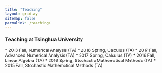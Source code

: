 ```yaml
---
title: "Teaching"
layout: gridlay
sitemap: false
permalink: /teaching/
---
```



<div class="jumbotron">
<h3>Teaching at Tsinghua University</h3>
* 2018 Fall, Numerical Analysis (TA)
* 2018 Spring, Calculus (TA)
* 2017 Fall, Advanced Numerical Analysis (TA)
* 2017 Spring, Calculus (TA)
* 2016 Fall, Linear Algebra (TA)
* 2016 Spring, Stochastic Mathematical Methods (TA)
* 2015 Fall, Stochastic Mathematical Methods (TA)
</div>